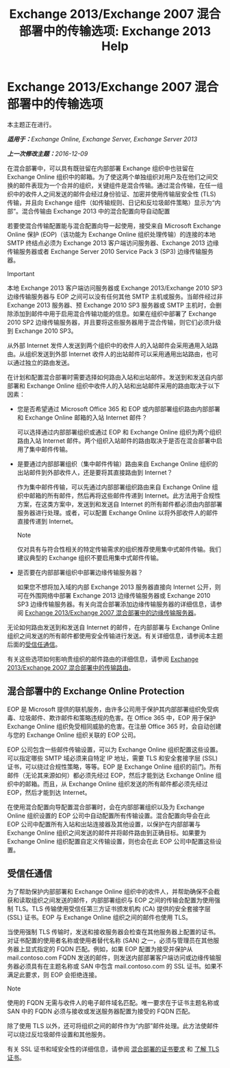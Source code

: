 ﻿---
title: 'Exchange 2013/Exchange 2007 混合部署中的传输选项: Exchange 2013 Help'
TOCTitle: Exchange 2013/Exchange 2007 混合部署中的传输选项
ms:assetid: 92d9e3ca-8d79-4872-9ff7-0067fcdbd434
ms:mtpsurl: https://technet.microsoft.com/zh-cn/library/Dn151301(v=EXCHG.150)
ms:contentKeyID: 54652311
ms.date: 01/11/2018
mtps_version: v=EXCHG.150
ms.translationtype: HT
---

# Exchange 2013/Exchange 2007 混合部署中的传输选项

本主题正在进行。  

_<strong>适用于：</strong>Exchange Online, Exchange Server, Exchange Server 2013_

_<strong>上一次修改主题：</strong>2016-12-09_

在混合部署中，可以具有既驻留在内部部署 Exchange 组织中也驻留在 Exchange Online 组织中的邮箱。为了使这两个单独组织对用户及在他们之间交换的邮件表现为一个合并的组织，关键组件是混合传输。通过混合传输，在任一组织中的收件人之间发送的邮件会经过身份验证、加密并使用传输层安全性 (TLS) 传输，并且向 Exchange 组件（如传输规则、日记和反垃圾邮件策略）显示为“内部”。混合传输由 Exchange 2013 中的混合配置向导自动配置

若要使混合传输配置能与混合配置向导一起使用，接受来自 Microsoft Exchange Online 保护 (EOP)（该功能为 Exchange Online 组织处理传输）的连接的本地 SMTP 终结点必须为 Exchange 2013 客户端访问服务器、Exchange 2013 边缘传输服务器或者 Exchange Server 2010 Service Pack 3 (SP3) 边缘传输服务器。

> [!IMPORTANT]
> 本地 Exchange 2013 客户端访问服务器或 Exchange 2013/Exchange 2010 SP3 边缘传输服务器与 EOP 之间可以没有任何其他 SMTP 主机或服务。当邮件经过非 Exchange 2013 服务器、预 Exchange 2010 SP3 服务器或 SMTP 主机时，会删除添加到邮件中用于启用混合传输功能的信息。如果在组织中部署了 Exchange 2010 SP2 边缘传输服务器，并且要将这些服务器用于混合传输，则它们必须升级到 Exchange 2010 SP3。


从外部 Internet 发件人发送到两个组织中的收件人的入站邮件会采用通用入站路由。从组织发送到外部 Internet 收件人的出站邮件可以采用通用出站路由，也可以通过独立的路由发送。

在计划和配置混合部署时需要选择如何路由入站和出站邮件。发送到和发送自内部部署和 Exchange Online 组织中收件人的入站和出站邮件采用的路由取决于以下因素：

  - 您是否希望通过 Microsoft Office 365 和 EOP 或内部部署组织路由内部部署和 Exchange Online 邮箱的入站 Internet 邮件？
    
    可以选择通过内部部署组织或通过 EOP 和 Exchange Online 组织为两个组织路由入站 Internet 邮件。两个组织入站邮件的路由取决于是否在混合部署中启用了集中邮件传输。

  - 是要通过内部部署组织（集中邮件传输）路由来自 Exchange Online 组织的出站邮件到外部收件人，还是要将其直接路由到 Internet？
    
    作为集中邮件传输，可以先通过内部部署组织路由来自 Exchange Online 组织中邮箱的所有邮件，然后再将这些邮件传递到 Internet。此方法用于合规性方案，在这类方案中，发送到和发送自 Internet 的所有邮件都必须由内部部署服务器进行处理。或者，可以配置 Exchange Online 以将外部收件人的邮件直接传递到 Internet。
    
    > [!NOTE]
    > 仅对具有与符合性相关的特定传输需求的组织推荐使用集中式邮件传输。我们建议典型的 Exchange 组织不要启用集中式邮件传输。


  - 是否要在内部部署组织中部署边缘传输服务器？
    
    如果您不想将加入域的内部 Exchange 2013 服务器直接向 Internet 公开，则可在外围网络中部署 Exchange 2013 边缘传输服务器或 Exchange 2010 SP3 边缘传输服务器。有关向混合部署添加边缘传输服务器的详细信息，请参阅 [Exchange 2013/Exchange 2007 混合部署中的边缘传输服务器](edge-transport-servers-in-exchange-2013-exchange-2007-hybrid-deployments-exchange-2013-help.md)。

无论如何路由发送到和发送自 Internet 的邮件，在内部部署与 Exchange Online 组织之间发送的所有邮件都使用安全传输进行发送。有关详细信息，请参阅本主题后面的[受信任通信](transport-options-in-exchange-hybrid-deployments-exchange-2013-help.md)。

有关这些选项如何影响贵组织的邮件路由的详细信息，请参阅 [Exchange 2013/Exchange 2007 混合部署中的传输路由](transport-routing-in-exchange-2013-exchange-2007-hybrid-deployments-exchange-2013-help.md)。

## 混合部署中的 Exchange Online Protection

EOP 是 Microsoft 提供的联机服务，由许多公司用于保护其内部部署组织免受病毒、垃圾邮件、欺诈邮件和策略违规的危害。在 Office 365 中，EOP 用于保护 Exchange Online 组织免受相同威胁的危害。在注册 Office 365 时，会自动创建与您的 Exchange Online 组织关联的 EOP 公司。

EOP 公司包含一些邮件传输设置，可以为 Exchange Online 组织配置这些设置。可以指定哪些 SMTP 域必须来自特定 IP 地址，需要 TLS 和安全套接字层 (SSL) 证书，可以绕过合规性策略，等等。EOP 是 Exchange Online 组织的前门。所有邮件（无论其来源如何）都必须先经过 EOP，然后才能到达 Exchange Online 组织中的邮箱。而且，从 Exchange Online 组织发送的所有邮件都必须先经过 EOP，然后才能到达 Internet。

在使用混合配置向导配置混合部署时，会在内部部署组织以及为 Exchange Online 组织设置的 EOP 公司中自动配置所有传输设置。混合配置向导会在此 EOP 公司中配置所有入站和出站连接器及其他设置，以保护在内部部署与 Exchange Online 组织之间发送的邮件并将邮件路由到正确目标。如果要为 Exchange Online 组织配置自定义传输设置，则也会在此 EOP 公司中配置这些设置。

## 受信任通信

为了帮助保护内部部署和 Exchange Online 组织中的收件人，并帮助确保不会截获和读取组织之间发送的邮件，内部部署组织与 EOP 之间的传输会配置为使用强制 TLS。TLS 传输使用受信任第三方证书颁发机构 (CA) 提供的安全套接字层 (SSL) 证书。EOP 与 Exchange Online 组织之间的邮件也使用 TLS。

当使用强制 TLS 传输时，发送和接收服务器会检查在其他服务器上配置的证书。对证书配置的使用者名称或使用者替代名称 (SAN) 之一，必须与管理员在其他服务器上显式指定的 FQDN 匹配。例如，如果 EOP 配置为接受并保护从 mail.contoso.com FQDN 发送的邮件，则发送内部部署客户端访问或边缘传输服务器必须具有在主题名称或 SAN 中包含 mail.contoso.com 的 SSL 证书。如果不满足此要求，则 EOP 会拒绝连接。

> [!NOTE]
> 使用的 FQDN 无需与收件人的电子邮件域名匹配。唯一要求在于证书主题名称或 SAN 中的 FQDN 必须与接收或发送服务器配置为接受的 FQDN 匹配。


除了使用 TLS 以外，还可将组织之间的邮件作为“内部”邮件处理。此方法使邮件可以绕过反垃圾邮件设置和其他服务。

有关 SSL 证书和域安全性的详细信息，请参阅 [混合部署的证书要求](certificate-requirements-for-hybrid-deployments-exchange-2013-help.md) 和 [了解 TLS 证书](http://go.microsoft.com/fwlink/p/?linkid=187237)。

